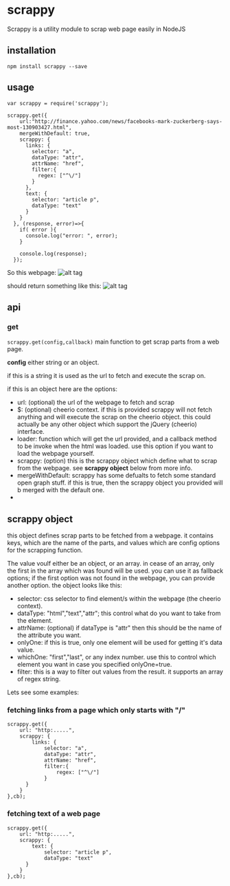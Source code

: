 # scrappy
Scrappy is a utility module to scrap web page easily in NodeJS

## installation
`npm install scrappy --save`

## usage

```
var scrappy = require('scrappy');

scrappy.get({
    url:"http://finance.yahoo.com/news/facebooks-mark-zuckerberg-says-most-130903427.html",
    mergeWithDefault: true,
    scrappy: {
      links: {
        selector: "a",
        dataType: "attr",
        attrName: "href",
        filter:{
          regex: ["^\/"]
        }
      },
      text: {
        selector: "article p",
        dataType: "text"
      }
    }
  }, (response, error)=>{
    if( error ){
      console.log("error: ", error);
    }
    
    console.log(response);
  });

```

So this webpage:
![alt tag](https://raw.githubusercontent.com/mrharel/scrappy/master/yahoo.png)

should return something like this:
![alt tag](https://raw.githubusercontent.com/mrharel/scrappy/master/yahoo-result.png)

## api
### get
`scrappy.get(config,callback)`
main function to get scrap parts from a web page. 

**config** either string or an object. 

if this is a string it is used as the url to fetch and execute the scrap on. 

if this is an object here are the options:
- url: (optional) the url of the webpage to fetch and scrap
- $: (optional) cheerio context. if this is provided scrappy will not fetch anything and will execute the scrap on the cheerio object. this could actually be any other object which support the jQuery (cheerio) interface. 
- loader: function which will get the url provided, and a callback method to be invoke when the html was loaded. use this option if you want to load the webpage yourself. 
- scrappy: (option) this is the scrappy object which define what to scrap from the webpage. see **scrappy object** below from more info.
- mergeWithDefault: scrappy has some defualts to fetch some standard open graph stuff. if this is true, then the scrappy object you provided will b merged with the default one. 
- 

## scrappy object
this object defines scrap parts to be fetched from a webpage. it contains keys, which are the name of the parts, and values which are config options for the scrapping function. 

The value voulf either be an object, or an array. in cease of an array, only the first in the array which was found will be used. you can use it as fallback options; if the first option was not found in the webpage, you can provide another option. 
the object looks like this:
- selector: css selector to find element/s within the webpage (the cheerio context). 
- dataType: "html","text","attr"; this control what do you want to take from the element. 
- attrName: (optional) if dataType is "attr" then this should be the name of the attribute you want.
- onlyOne: if this is true, only one element will be used for getting it's data value. 
- whichOne: "first","last", or any index number. use this to control which element you want in case you specified onlyOne=true. 
- filter: this is a way to filter out values from the result. it supports an array of regex string. 
 

Lets see some examples:

### fetching links from a page which only starts with "/"
```
scrappy.get({
    url: "http:.....",
    scrappy: {
        links: {
            selector: "a",
            dataType: "attr",
            attrName: "href",
            filter:{
                regex: ["^\/"]
            }
      }
    }
},cb);
```

### fetching text of a web page
```
scrappy.get({
    url: "http:.....",
    scrappy: {
        text: {
            selector: "article p",
            dataType: "text"
      }
    }
},cb);
```
